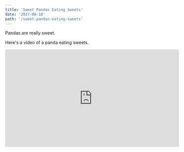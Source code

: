 ```yaml
---
title: 'Sweet Pandas Eating Sweets'
date: '2017-08-10'
path: '/sweet-pandas-eating-sweets'
---
```


Pandas are really sweet.

Here's a video of a panda eating sweets.

<iframe width="560" height="315" src="https://www.youtube.com/embed/4n0xNbfJLR8" frameborder="0" allowfullscreen></iframe>
